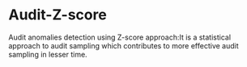 # Audit-Z-score
Audit anomalies detection using Z-score approach:It is a statistical approach to audit sampling which contributes to more effective audit sampling in lesser time.
